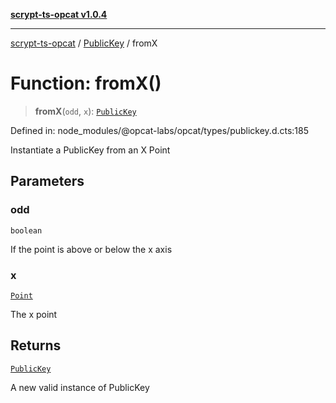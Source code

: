 [**scrypt-ts-opcat v1.0.4**](../../../README.md)

***

[scrypt-ts-opcat](../../../README.md) / [PublicKey](../README.md) / fromX

# Function: fromX()

> **fromX**(`odd`, `x`): [`PublicKey`](../../../classes/PublicKey.md)

Defined in: node\_modules/@opcat-labs/opcat/types/publickey.d.cts:185

Instantiate a PublicKey from an X Point

## Parameters

### odd

`boolean`

If the point is above or below the x axis

### x

[`Point`](../../crypto/classes/Point.md)

The x point

## Returns

[`PublicKey`](../../../classes/PublicKey.md)

A new valid instance of PublicKey
